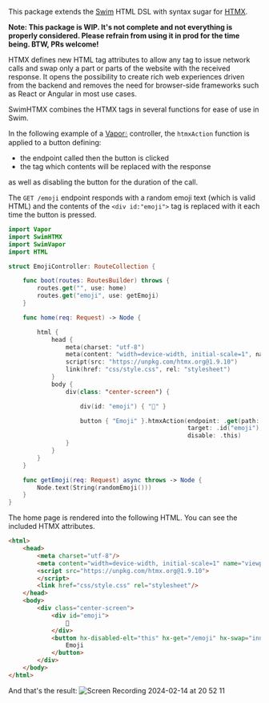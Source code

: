 This  package extends the [Swim](https://github.com/robb/Swim) HTML DSL with syntax sugar for [HTMX](https://htmx.org).

**Note: This package is WIP. It's not complete and not everything is properly considered. Please refrain from using it in prod for the time being. BTW, PRs welcome!**

HTMX defines new HTML tag attributes to allow any tag to issue network calls and swap only a part or parts of the website with the received response. It opens the possibility to create rich web experiences driven from the backend and removes the need for browser-side frameworks such as React or Angular in most use cases.

SwimHTMX combines the HTMX tags in several functions for ease of use in Swim.

In the following example of a [Vapor💧](https://github.com/vapor/vapor) controller, the `htmxAction` function is applied to a button defining:
- the endpoint called then the button is clicked
- the tag which contents will be replaced with the response

as well as disabling the button for the duration of the call.

The `GET /emoji` endpoint responds with a random emoji text (which is valid HTML) and the contents of the `<div id:"emoji">` tag is replaced with it each time the button is pressed.

```Swift
import Vapor
import SwimHTMX
import SwimVapor
import HTML

struct EmojiController: RouteCollection {

    func boot(routes: RoutesBuilder) throws {
        routes.get("", use: home)
        routes.get("emoji", use: getEmoji)
    }

    func home(req: Request) -> Node {

        html {
            head {
                meta(charset: "utf-8")
                meta(content: "width=device-width, initial-scale=1", name: "viewport")
                script(src: "https://unpkg.com/htmx.org@1.9.10")
                link(href: "css/style.css", rel: "stylesheet")
            }
            body {
                div(class: "center-screen") {

                    div(id: "emoji") { "🙂" }

                    button { "Emoji" }.htmxAction(endpoint: .get(path: "/emoji"),
                                                  target: .id("emoji"),
                                                  disable: .this)
                }
            }
        }
    }

    func getEmoji(req: Request) async throws -> Node {
        Node.text(String(randomEmoji()))
    }
}
```

The home page is rendered into the following HTML. You can see the included HTMX attributes.

```HTML
<html>
	<head>
		<meta charset="utf-8"/>
		<meta content="width=device-width, initial-scale=1" name="viewport"/>
		<script src="https://unpkg.com/htmx.org@1.9.10">
		</script>
		<link href="css/style.css" rel="stylesheet"/>
	</head>
	<body>
		<div class="center-screen">
			<div id="emoji">
				🙂
			</div>
			<button hx-disabled-elt="this" hx-get="/emoji" hx-swap="innerHTML" hx-target="#emoji">
				Emoji
			</button>
		</div>
	</body>
</html>
```
And that's the result:
![Screen Recording 2024-02-14 at 20 52 11](https://github.com/maciejtrybilo/Swim-htmx/assets/1718852/5f34604a-f083-435f-b6c4-a50f05bfd628)
